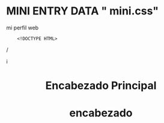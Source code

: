 
# MINI ENTRY DATA " mini.css"

mi perfil web 

 
        <!DOCTYPE HTML>                      
                                                             
<html lang = "es">
   
<head> / </head>            
          

 
i<!DOCTYPE html>
<html lang="es">
<head>
    <meta charset="UTF-8">
    <meta name="viewport" content="width=device-width, initial-scale=1.0">
    <title> </title>
</head>
<body>
    <header>
        <h1>Encabezado Principal</h1><link rel="stylesheet" href="estilos.css
    
    
        
  
</body>
</html>
nitial-scale -1.0"> <title> https://www.alejandr.me/</title c/head><h1>encabezado
